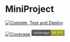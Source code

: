 # MiniProject

[![Compile, Test and Deploy](https://github.com/BernTok1990/MiniProject/actions/workflows/main.yaml/badge.svg?branch=main1)](https://github.com/BernTok1990/MiniProject/actions/workflows/main.yaml)

[![Coverage](https://github.com/BernTok1990/MiniProject/actions/workflows/coverage.yaml/badge.svg)](https://github.com/BernTok1990/MiniProject/actions/workflows/coverage.yaml)
<svg xmlns="http://www.w3.org/2000/svg" width="106" height="20" role="img" aria-label="coverage: 80.9%"><linearGradient id="s" x2="0" y2="100%"><stop offset="0" stop-color="#bbb" stop-opacity=".1"/><stop offset="1" stop-opacity=".1"/></linearGradient><clipPath id="r"><rect width="106" height="20" rx="3" fill="#fff"/></clipPath><g clip-path="url(#r)"><rect width="61" height="20" fill="#555"/><rect x="61" width="45" height="20" fill="#a4a61d"/><rect width="106" height="20" fill="url(#s)"/></g><g fill="#fff" text-anchor="middle" font-family="Verdana,Geneva,DejaVu Sans,sans-serif" text-rendering="geometricPrecision" font-size="110"><text aria-hidden="true" x="315" y="150" fill="#010101" fill-opacity=".3" transform="scale(.1)" textLength="510">coverage</text><text x="315" y="140" transform="scale(.1)" fill="#fff" textLength="510">coverage</text><text aria-hidden="true" x="825" y="150" fill="#010101" fill-opacity=".3" transform="scale(.1)" textLength="350">80.9%</text><text x="825" y="140" transform="scale(.1)" fill="#fff" textLength="350">80.9%</text></g></svg>
